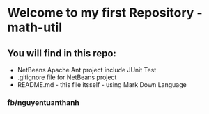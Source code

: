 # Welcome to my first Repository - math-util

## You will find in this repo:

* NetBeans Apache Ant project include JUnit Test
* .gitignore file for NetBeans project
* README.md - this file itsself - using Mark Down Language

### fb/nguyentuanthanh